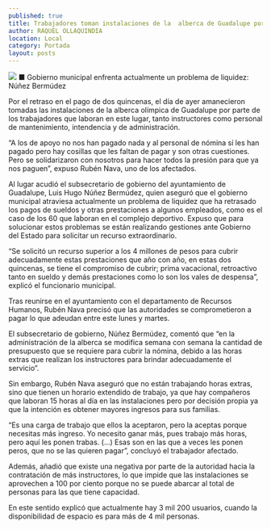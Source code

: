 ```yaml
---
published: true
title: Trabajadores toman instalaciones de la  alberca de Guadalupe por retraso en pagos
author: RAQUEL OLLAQUINDIA
location: Local
category: Portada
layout: posts
---
```


![](http://i.imgur.com/CzJArLZm.jpg)
■ Gobierno municipal enfrenta actualmente un problema de liquidez: Núñez Bermúdez 

Por el retraso en el pago de dos quincenas, el día de ayer amanecieron tomadas las instalaciones de la alberca olímpica de Guadalupe por parte de los trabajadores que laboran en este lugar, tanto instructores como personal de mantenimiento, intendencia y de administración.

“A los de apoyo no nos han pagado nada y al personal de nómina sí les han pagado pero hay cosillas que les faltan de pagar y son otras cuestiones. Pero se solidarizaron con nosotros para hacer todos la presión para que ya nos paguen”, expuso Rubén Nava, uno de los afectados.

Al lugar acudió el subsecretario de gobierno del ayuntamiento de Guadalupe, Luis Hugo Núñez Bermúdez, quien aseguró que el gobierno municipal atraviesa actualmente un problema de liquidez que ha retrasado los pagos de sueldos y otras prestaciones a algunos empleados, como es el caso de los 60 que laboran en el complejo deportivo.
Expuso que para solucionar estos problemas se están realizando gestiones ante Gobierno del Estado para solicitar un recurso extraordinario.

“Se solicitó un recurso superior a los 4 millones de pesos para cubrir adecuadamente estas prestaciones que año con año, en estas dos quincenas, se tiene el compromiso de cubrir; prima vacacional, retroactivo tanto en sueldo y demás prestaciones como lo son los vales de despensa”, explicó el funcionario municipal.

Tras reunirse en el ayuntamiento con el departamento de Recursos Humanos, Rubén Nava precisó que las autoridades se comprometieron a pagar lo que adeudan entre este lunes y martes.

El subsecretario de gobierno, Núñez Bermúdez, comentó que “en la administración de la alberca se modifica semana con semana la cantidad de presupuesto que se requiere para cubrir la nómina, debido a las horas extras que realizan los instructores para brindar adecuadamente el servicio”.

Sin embargo, Rubén Nava aseguró que no están trabajando horas extras, sino que tienen un horario extendido de trabajo, ya que hay compañeros que laboran 15 horas al día en las instalaciones pero por decisión propia ya que la intención es obtener mayores ingresos para sus familias.

“Es una carga de trabajo que ellos la aceptaron, pero la aceptas porque necesitas más ingreso. Yo necesito ganar más, pues trabajo más horas, pero aquí les ponen trabas. (…) Esas son en las que a veces les ponen peros, que no se las quieren pagar”, concluyó el trabajador afectado.

Además, añadió que existe una negativa por parte de la autoridad hacia la contratación de más instructores, lo que impide que las instalaciones se aprovechen a 100 por ciento porque no se puede abarcar al total de personas para las que tiene capacidad. 

En este sentido explicó que actualmente hay 3 mil 200 usuarios, cuando la disponibilidad de espacio es para más de 4 mil personas.
